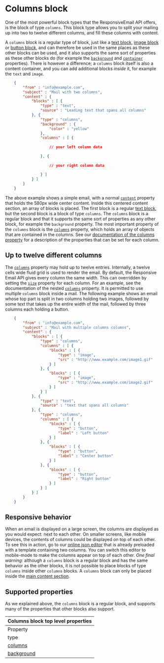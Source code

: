 # Columns block

One of the most powerful block types that the ResponsiveEmail API offers,
is the block of type `columns`. This block type allows you to split
your mailing up into two to twelve different columns, and fill these columns
with content.

A `columns` block is a regular type of block, just like a [text block](copernica-docs:ResponsiveEmail/json/block-text), [image block](copernica-docs:ResponsiveEmail/json/block-image) or [button block](copernica-docs:ResponsiveEmail/json/block-button), and can therefore be used in the same places as these other blocks can be used, and it also supports the same sort of properties as these other blocks do (for example the [`background`](copernica-docs:ResponsiveEmail/json/property-background) and [`container`](copernica-docs:ResponsiveEmail/json/property-container) properties). There is however a difference; a `columns` block itself is also a content container, and you can add additional blocks *inside* it, for example the `text` and `image`.


````json
    {
        "from" : "info@example.com",
        "subject" : "Mail with two columns",
        "content" : {
            "blocks" : [ {
                "type" : "text",
                "source" : "Leading text that spans all columns"
            }, {
                "type" : "columns",
                "background" : {
                    "color" : "yellow"
                },
                "columns" : [ {
                
                    // your left column data 
                
                }, {
                
                    // your right column data 
                
                } ]
            } ]
        }
    }
````

The above example shows a simple email, with a normal [`content`](copernica-docs:ResponsiveEmail/json/property-content) property that holds the 580px wide center content. Inside this centered content section, an array of blocks is placed. The first block is a regular [text block](copernica-docs:ResponsiveEmail/json/block-text), but the second block is a block of type `columns`. The `columns` block is a regular block and that it supports the same sort of properties as any other block, for example the `background` property. The most important property of the `columns` block is the [`columns`](copernica-docs:ResponsiveEmail/json/property-columns) property, which holds an array of objects that are contained in the columns. See our [documentation of the columns property](copernica-docs:ResponsiveEmail/json/property-columns) for a description of the properties that can be set for each column.

## Up to twelve different columns

The [`columns`](copernica-docs:ResponsiveEmail/json/property-columns) property may hold up to twelve entries. Internally, a twelve cells wide fluid grid is used to render the email. By default, the Responsive Email API gives every column the same width. This can overridden by setting the [`size`](copernica-docs:ResponsiveEmail/json/property-size) property for each column. For an example, see the documentation of the nested [`columns`](copernica-docs:ResponsiveEmail/json/property-columns) property. It is permitted to use multiple `columns` block inside a mail. The following example shows an email whose top part is split in two columns holding two images, followed by some text that takes up the entire width of the mail, followed by three columns each holding a button.

````json
    {
        "from" : "info@example.com",
        "subject" : "Mail with multiple columns columns",
        "content" : {
            "blocks" : [ {
                "type" : "columns",
                "columns" : [ {
                    "blocks" : [ {
                        "type" : "image",
                        "src" : "http://www.example.com/image1.gif"
                    } ]
                }, {
                    "blocks" : [ {
                        "type" : "image",
                        "src" : "http://www.example.com/image2.gif"
                    } ]
                } ]
            }, {
                "type" : "text",
                "source" : "text that spans all columns"
            }, {
                "type" : "columns",
                "columns" : [ {
                    "blocks" : [ {
                        "type" : "button",
                        "label" : "Left button"
                    } ]
                }, {
                    "blocks" : [ {
                        "type" : "button",
                        "label" : "Center button"
                    } ]
                }, {
                    "blocks" : [ {
                        "type" : "button",
                        "label" : "Right button"
                    } ]
                } ]
            } ]
        }
    }
````


## Responsive behavior

When an email is displayed on a large screen, the columns are displayed as you would expect: next to each other. On smaller screens, like mobile devices, the contents of columns could be displayed on top of each other. To see this in action, go to our [online json editor](/support/json-editor) that is already preloaded with a template containing two columns. You can switch this editor to mobile-mode to make the columns appear on top of each other. *One final warning*: although a `columns` block is a regular block and has the same behavior as the other blocks, it is not possible to place blocks of type `columns` inside other `columns` blocks. A `columns` block can only be placed inside the [main content section](/support/property-content).

## Supported properties

As we explained above, the `columns` block is a regular block, and
supports many of the properties that other blocks also support.

| Columns block top level properties |
| --- |
| Property | Value | Desc. |
| type | "columns" | Property to identify block as a `columns` block. |
| [columns](copernica-docs:ResponsiveEmail/json/property-columns) | _JSON array_ | A JSON array containing JSON objects. These objects should contain another JSON array names `blocks`. |
| [background](copernica-docs:ResponsiveEmail/json/property-background) | _object_ | The background of all the columns. |
